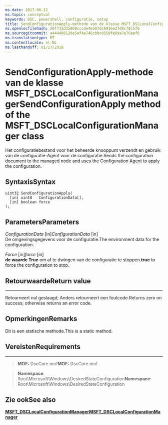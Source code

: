 ```yaml
---
ms.date: 2017-06-12
ms.topic: conceptual
keywords: DSC, powershell, configuratie, setup
title: SendConfigurationApply-methode van de klasse MSFT_DSCLocalConfigurationManager
ms.openlocfilehash: 20f732d35860cccde4e507dc6916e27d0cf8c5f6
ms.sourcegitcommit: a444406120e5af4e746cbbc0558fe89a7e78aef6
ms.translationtype: MT
ms.contentlocale: nl-NL
ms.lasthandoff: 01/17/2018
---
```

# <a name="sendconfigurationapply-method-of-the-msftdsclocalconfigurationmanager-class"></a><span data-ttu-id="838f8-103">SendConfigurationApply-methode van de klasse MSFT_DSCLocalConfigurationManager</span><span class="sxs-lookup"><span data-stu-id="838f8-103">SendConfigurationApply method of the MSFT_DSCLocalConfigurationManager class</span></span>

<span data-ttu-id="838f8-104">Het configuratiebestand voor het beheerde knooppunt verzendt en gebruik van de configuratie-Agent voor de configuratie.</span><span class="sxs-lookup"><span data-stu-id="838f8-104">Sends the configuration document to the managed node and uses the Configuration Agent to apply the configuration.</span></span>

<a name="syntax"></a><span data-ttu-id="838f8-105">Syntaxis</span><span class="sxs-lookup"><span data-stu-id="838f8-105">Syntax</span></span>
------

```mof
uint32 SendConfigurationApply(
  [in] uint8   ConfigurationData[],
  [in] boolean force
);
```

<a name="parameters"></a><span data-ttu-id="838f8-106">Parameters</span><span class="sxs-lookup"><span data-stu-id="838f8-106">Parameters</span></span>
----------

<span data-ttu-id="838f8-107">*ConfigurationData* \[in\]</span><span class="sxs-lookup"><span data-stu-id="838f8-107">*ConfigurationData* \[in\]</span></span>  
<span data-ttu-id="838f8-108">De omgevingsgegevens voor de configuratie.</span><span class="sxs-lookup"><span data-stu-id="838f8-108">The environment data for the configuration.</span></span>

<span data-ttu-id="838f8-109">*Force* \[in\]</span><span class="sxs-lookup"><span data-stu-id="838f8-109">*force* \[in\]</span></span>  
<span data-ttu-id="838f8-110">**de waarde True** om af te dwingen van de configuratie te stoppen.</span><span class="sxs-lookup"><span data-stu-id="838f8-110">**true** to force the configuration to stop.</span></span>

## <a name="return-value"></a><span data-ttu-id="838f8-111">Retourwaarde</span><span class="sxs-lookup"><span data-stu-id="838f8-111">Return value</span></span>
------------

<span data-ttu-id="838f8-112">Retourneert nul geslaagd; Anders retourneert een foutcode.</span><span class="sxs-lookup"><span data-stu-id="838f8-112">Returns zero on success; otherwise returns an error code.</span></span>

## <a name="remarks"></a><span data-ttu-id="838f8-113">Opmerkingen</span><span class="sxs-lookup"><span data-stu-id="838f8-113">Remarks</span></span>

<span data-ttu-id="838f8-114">Dit is een statische methode.</span><span class="sxs-lookup"><span data-stu-id="838f8-114">This is a static method.</span></span>

## <a name="requirements"></a><span data-ttu-id="838f8-115">Vereisten</span><span class="sxs-lookup"><span data-stu-id="838f8-115">Requirements</span></span>
------------
><span data-ttu-id="838f8-116">**MOF:** DscCore.mof</span><span class="sxs-lookup"><span data-stu-id="838f8-116">**MOF:** DscCore.mof</span></span>

><span data-ttu-id="838f8-117">**Namespace**: Root\Microsoft\Windows\DesiredStateConfiguration</span><span class="sxs-lookup"><span data-stu-id="838f8-117">**Namespace**: Root\Microsoft\Windows\DesiredStateConfiguration</span></span>


## <a name="see-also"></a><span data-ttu-id="838f8-118">Zie ook</span><span class="sxs-lookup"><span data-stu-id="838f8-118">See also</span></span>


[<span data-ttu-id="838f8-119">**MSFT_DSCLocalConfigurationManager**</span><span class="sxs-lookup"><span data-stu-id="838f8-119">**MSFT_DSCLocalConfigurationManager**</span></span>](msft-dsclocalconfigurationmanager.md)


 

 



